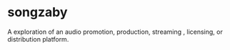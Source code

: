 # songzaby
A exploration of an audio promotion, production, streaming , licensing, or distribution platform.
